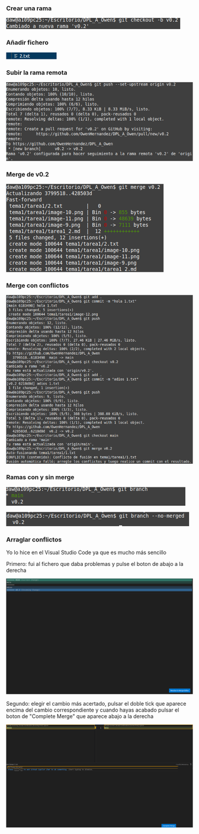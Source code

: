 ### Crear una rama

![rama](image-9.png)

### Añadir fichero

![fichero2](image-10.png)

### Subir la rama remota

![subirRama](image-11.png)

### Merge de v0.2

![merge](image-12.png)

### Merge con conflictos

![conflic](image-13.png)

### Ramas con y sin merge

![ramas](image-14.png)

![sin](image-15.png)

### Arraglar conflictos

Yo lo hice en el Visual Studio Code ya que es mucho más sencillo

Primero: fui al fichero que daba problemas y pulse el boton de abajo a la derecha

![primer](image-16.png)

Segundo: elegir el cambio más acertado, pulsar el doble tick que aparece encima del cambio correspondiente y cuando hayas acabado pulsar el boton de "Complete Merge" que aparece abajo a la derecha

![segundo](image-17.png)


